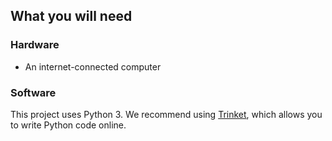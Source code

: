 ## What you will need

### Hardware

+ An internet-connected computer

### Software

This project uses Python 3. We recommend using [Trinket](https://trinket.io/), which allows you to write Python code online.